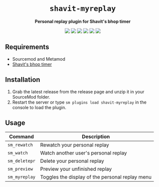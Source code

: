 <div align="center">
  <h1><code>shavit-myreplay</code></h1>
  <p>
    <strong>Personal replay plugin for Shavit's bhop timer</strong>
  </p>
  <p style="margin-bottom: 0.5ex;">
    <img
        src="https://img.shields.io/github/downloads/BoomShotKapow/shavit-myreplay/total"
    />
    <img
        src="https://img.shields.io/github/last-commit/BoomShotKapow/shavit-myreplay"
    />
    <img
        src="https://img.shields.io/github/issues/BoomShotKapow/shavit-myreplay"
    />
    <img
        src="https://img.shields.io/github/issues-closed/BoomShotKapow/shavit-myreplay"
    />
    <img
        src="https://img.shields.io/github/repo-size/BoomShotKapow/shavit-myreplay"
    />
    <img
        src="https://img.shields.io/github/workflow/status/BoomShotKapow/shavit-myreplay/Compile%20and%20release"
    />
  </p>
</div>


## Requirements ##
- Sourcemod and Metamod
- [Shavit's bhop timer](https://github.com/shavitush/bhoptimer)


## Installation ##
1. Grab the latest release from the release page and unzip it in your SourceMod folder.
2. Restart the server or type `sm plugins load shavit-myreplay` in the console to load the plugin.

## Usage ##
| Command | Description |
| ----------- | ----------- |
| `sm_rewatch` | Rewatch your personal replay |
| `sm_watch` | Watch another user's personal replay |
| `sm_deletepr` | Delete your personal replay |
| `sm_preview` | Preview your unfinished replay |
| `sm_myreplay` | Toggles the display of the personal replay menu |
